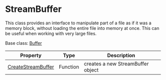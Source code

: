 # StreamBuffer

This class provides an interface to manipulate part of a file as if it was a memory block, without loading the entire file into memory at once. This can be useful when working with very large files.

Base class: [Buffer](Buffer.md)

| Property | Type | Description |
|-|-|-|
| [CreateStreamBuffer](CreateStreamBuffer.md) | Function | creates a new StreamBuffer object |
